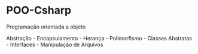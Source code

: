 # POO-Csharp

Programação orientada a objeto

Abstração - Encapsulamento - Herança - Polimorfismo - Classes Abstratas - Interfaces - Manipulação de Arquivos
